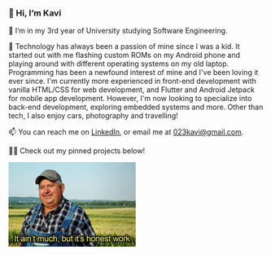 ### 👋 Hi, I’m Kavi
🌱 I’m in my 3rd year of University studying Software Engineering.

👀 Technology has always been a passion of mine since I was a kid. It started out with me flashing custom ROMs on my Android phone and playing around with different operating systems on my old laptop. Programming has been a newfound interest of mine and I've been loving it ever since. I'm currently more experienced in front-end development with vanilla HTML/CSS for web development, and Flutter and Android Jetpack for mobile app development. However, I'm now looking to specialize into back-end development, exploring embedded systems and more. Other than tech, I also enjoy cars, photography and travelling!

📫 You can reach me on [LinkedIn](https://www.linkedin.com/in/kaviraj-vijayanthiran-a4aa9b240), or email me at 023kavi@gmail.com.

👨‍💻 Check out my pinned projects below!

<img src="./images/it-aint-much-but-its-honest-work.jpeg" width="250px"/>

<!--- - ⚡ Fun fact: ... --->

<!---
KaviV23/KaviV23 is a ✨ special ✨ repository because its `README.md` (this file) appears on your GitHub profile.
You can click the Preview link to take a look at your changes.
--->
